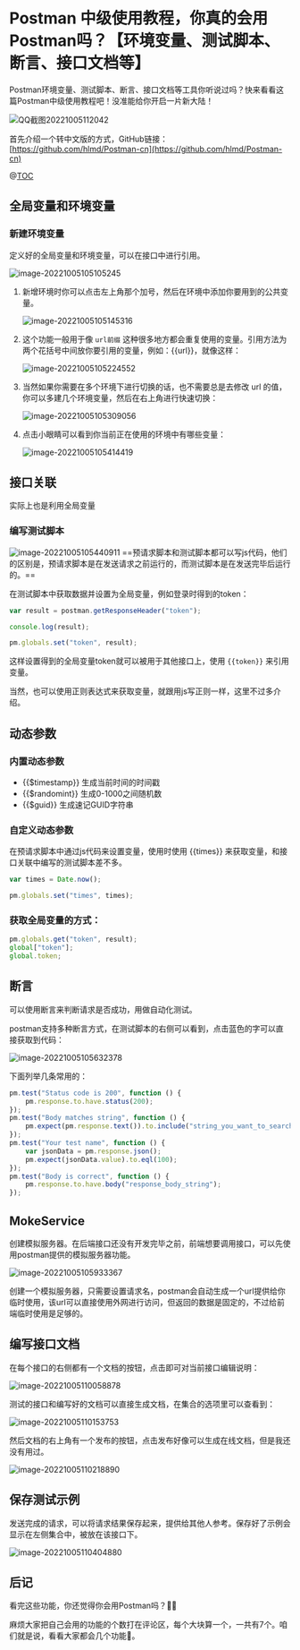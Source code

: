 # Postman 中级使用教程，你真的会用Postman吗？【环境变量、测试脚本、断言、接口文档等】

Postman环境变量、测试脚本、断言、接口文档等工具你听说过吗？快来看看这篇Postman中级使用教程吧！没准能给你开启一片新大陆！

![QQ截图20221005112042](http://cdn.image.sticki.cn/202403051751858.png)



首先介绍一个转中文版的方式，GitHub链接：[https://github.com/hlmd/Postman-cn](https://github.com/hlmd/Postman-cn)

@[TOC](目录)

## 全局变量和环境变量

### 新建环境变量

定义好的全局变量和环境变量，可以在接口中进行引用。

![image-20221005105105245](http://cdn.image.sticki.cn/202403051751859.png)



1. 新增环境时你可以点击左上角那个加号，然后在环境中添加你要用到的公共变量。

   ![image-20221005105145316](http://cdn.image.sticki.cn/202403051751860.png)

   

2. 这个功能一般用于像 `url前缀` 这种很多地方都会重复使用的变量。引用方法为两个花括号中间放你要引用的变量，例如：{{url}}，就像这样：

   ![image-20221005105224552](http://cdn.image.sticki.cn/202403051751861.png)

   

3. 当然如果你需要在多个环境下进行切换的话，也不需要总是去修改 url 的值，你可以多建几个环境变量，然后在右上角进行快速切换：

   ![image-20221005105309056](http://cdn.image.sticki.cn/202403051751862.png)

   

4. 点击小眼睛可以看到你当前正在使用的环境中有哪些变量：

   ![image-20221005105414419](http://cdn.image.sticki.cn/202403051751864.png)

   

## 接口关联

实际上也是利用全局变量

### 编写测试脚本

![image-20221005105440911](http://cdn.image.sticki.cn/202403051751865.png)
==预请求脚本和测试脚本都可以写js代码，他们的区别是，预请求脚本是在发送请求之前运行的，而测试脚本是在发送完毕后运行的。==


在测试脚本中获取数据并设置为全局变量，例如登录时得到的token：

```js
var result = postman.getResponseHeader("token");

console.log(result);

pm.globals.set("token", result);
```

这样设置得到的全局变量token就可以被用于其他接口上，使用 `{{token}}` 来引用变量。

当然，也可以使用正则表达式来获取变量，就跟用js写正则一样，这里不过多介绍。


## 动态参数

### 内置动态参数

- {{$timestamp}}  生成当前时间的时间戳
- {{$randomint}}  生成0-1000之间随机数
- {{$guid}} 生成速记GUID字符串



### 自定义动态参数

在预请求脚本中通过js代码来设置变量，使用时使用 {{times}} 来获取变量，和接口关联中编写的测试脚本差不多。

```js
var times = Date.now();

pm.globals.set("times", times);
```

### 获取全局变量的方式：

```js
pm.globals.get("token", result);
global["token"];
global.token;
```


## 断言

可以使用断言来判断请求是否成功，用做自动化测试。

postman支持多种断言方式，在测试脚本的右侧可以看到，点击蓝色的字可以直接获取到代码：

![image-20221005105632378](http://cdn.image.sticki.cn/202403051751866.png)



下面列举几条常用的：

```js
pm.test("Status code is 200", function () {
	pm.response.to.have.status(200);
});
pm.test("Body matches string", function () {
	pm.expect(pm.response.text()).to.include("string_you_want_to_search");
});
pm.test("Your test name", function () {
	var jsonData = pm.response.json();
	pm.expect(jsonData.value).to.eql(100);
});
pm.test("Body is correct", function () {
	pm.response.to.have.body("response_body_string");
});
```

## MokeService

创建模拟服务器。在后端接口还没有开发完毕之前，前端想要调用接口，可以先使用postman提供的模拟服务器功能。

![image-20221005105933367](http://cdn.image.sticki.cn/202403051751867.png)


创建一个模拟服务器，只需要设置请求名，postman会自动生成一个url提供给你临时使用，该url可以直接使用外网进行访问，但返回的数据是固定的，不过给前端临时使用是足够的。



## 编写接口文档

在每个接口的右侧都有一个文档的按钮，点击即可对当前接口编辑说明：

![image-20221005110058878](http://cdn.image.sticki.cn/202403051751868.png)

测试的接口和编写好的文档可以直接生成文档，在集合的选项里可以查看到：

![image-20221005110153753](http://cdn.image.sticki.cn/202403051751869.png)

然后文档的右上角有一个发布的按钮，点击发布好像可以生成在线文档，但是我还没有用过。

![image-20221005110218890](http://cdn.image.sticki.cn/202403051751870.png)


## 保存测试示例

发送完成的请求，可以将请求结果保存起来，提供给其他人参考。保存好了示例会显示在左侧集合中，被放在该接口下。

![image-20221005110404880](http://cdn.image.sticki.cn/202403051751871.png)



## 后记

看完这些功能，你还觉得你会用Postman吗？🤣🤣

麻烦大家把自己会用的功能的个数打在评论区，每个大块算一个，一共有7个。咱们就是说，看看大家都会几个功能🧐。

